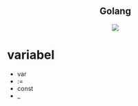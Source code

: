 <h2 align="center">Golang</h2>
<p align="center">
<img src="https://caraguna.com/wp-content/uploads/2022/02/golang-1031x570.jpg"/>
</p>

# variabel

<ul>
  <li>var</li>
  <li>:=</li>
  <li>const</li>
  <li>_</li>
</ul>
